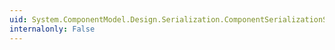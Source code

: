 ```yaml
---
uid: System.ComponentModel.Design.Serialization.ComponentSerializationService.DeserializeTo(System.ComponentModel.Design.Serialization.SerializationStore,System.ComponentModel.IContainer,System.Boolean,System.Boolean)
internalonly: False
---
```

